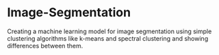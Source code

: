 # Image-Segmentation
Creating a machine learning model for image segmentation using simple clustering algorithms like k-means and spectral clustering and showing differences between them.
